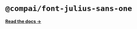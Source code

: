 # `@compai/font-julius-sans-one`

[**Read the docs &rarr;**](https://components.ai/docs/typefaces/julius-sans-one)
